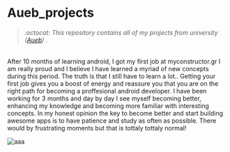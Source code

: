 # Aueb_projects
> ###### :octocat: This repository contains all of my projects from university ([Aueb](https://www.aueb.gr/)) .


After 10 months of learning android, I got my first job at myconstructor.gr
I am really proud and I believe I have learned a myriad of new concepts during this period.
The truth is that I still have to learn a lot..
Getting your first job gives you a boost of energy and reassure you that you are on the right path for becoming a proffesional android developer.
I have been working for 3 months and day by day I see myself becoming better, enhancing my knowledge and becoming more familiar with interesting concepts. In my honest opinion the key to become better and start building awesome apps is to have patience and study as often as possible. There would by frustrating moments but that is tottaly tottaly normal!

![aaa](https://i.imgur.com/40uh3iJ.png)
